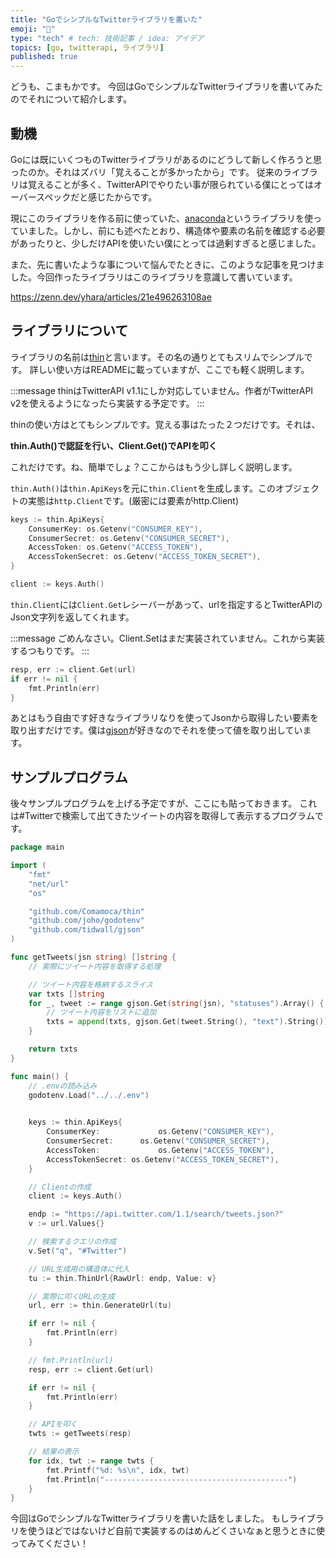 ```yaml
---
title: "GoでシンプルなTwitterライブラリを書いた"
emoji: "🦊"
type: "tech" # tech: 技術記事 / idea: アイデア
topics: [go, twitterapi, ライブラリ]
published: true
---
```


どうも、こまもかです。
今回はGoでシンプルなTwitterライブラリを書いてみたのでそれについて紹介します。

## 動機

Goには既にいくつものTwitterライブラリがあるのにどうして新しく作ろうと思ったのか。それはズバリ「覚えることが多かったから」です。
従来のライブラリは覚えることが多く、TwitterAPIでやりたい事が限られている僕にとってはオーバースペックだと感じたからです。

現にこのライブラリを作る前に使っていた、[anaconda](https://github.com/ChimeraCoder/anaconda)というライブラリを使っていました。しかし、前にも述べたとおり、構造体や要素の名前を確認する必要があったりと、少しだけAPIを使いたい僕にとっては過剰すぎると感じました。

また、先に書いたような事について悩んでたときに、このような記事を見つけました。今回作ったライブラリはこのライブラリを意識して書いています。

https://zenn.dev/yhara/articles/21e496263108ae


## ライブラリについて

ライブラリの名前は[thin](https://github.com/Comamoca/thin)と言います。その名の通りとてもスリムでシンプルです。
詳しい使い方はREADMEに載っていますが、ここでも軽く説明します。

:::message
thinはTwitterAPI v1.1にしか対応していません。作者がTwitterAPI v2を使えるようになったら実装する予定です。
:::

thinの使い方はとてもシンプルです。覚える事はたった２つだけです。それは、

**thin.Auth()で認証を行い、Client.Get()でAPIを叩く**

これだけです。ね、簡単でしょ？ここからはもう少し詳しく説明します。

`thin.Auth()`は`thin.ApiKeys`を元に`thin.Client`を生成します。このオブジェクトの実態は`http.Client`です。(厳密には要素がhttp.Client)

```go
keys := thin.ApiKeys{
	ConsumerKey: os.Getenv("CONSUMER_KEY"),
	ConsumerSecret:	os.Getenv("CONSUMER_SECRET"),
	AccessToken: os.Getenv("ACCESS_TOKEN"),
	AccessTokenSecret: os.Getenv("ACCESS_TOKEN_SECRET"),
}

client := keys.Auth()
```

`thin.Client`には`Client.Get`レシーバーがあって、urlを指定するとTwitterAPIのJson文字列を返してくれます。

:::message
ごめんなさい。Client.Setはまだ実装されていません。これから実装するつもりです。
:::

```go
resp, err := client.Get(url)
if err != nil {
	fmt.Println(err)
}
```

あとはもう自由です好きなライブラリなりを使ってJsonから取得したい要素を取り出すだけです。僕は[gjson](https://github.com/tidwall/gjson)が好きなのでそれを使って値を取り出しています。

## サンプルプログラム

後々サンプルプログラムを上げる予定ですが、ここにも貼っておきます。
これは#Twitterで検索して出てきたツイートの内容を取得して表示するプログラムです。

```go
package main

import (
	"fmt"
	"net/url"
	"os"

	"github.com/Comamoca/thin"
	"github.com/joho/godotenv"
	"github.com/tidwall/gjson"
)

func getTweets(jsn string) []string {
	// 実際にツイート内容を取得する処理

	// ツイート内容を格納するスライス
	var txts []string
	for _, tweet := range gjson.Get(string(jsn), "statuses").Array() {
		// ツイート内容をリストに追加
		txts = append(txts, gjson.Get(tweet.String(), "text").String())
	}

	return txts
}

func main() {
	// .envの読み込み
	godotenv.Load("../../.env")

	
	keys := thin.ApiKeys{
		ConsumerKey:			 os.Getenv("CONSUMER_KEY"),
		ConsumerSecret:		 os.Getenv("CONSUMER_SECRET"),
		AccessToken:			 os.Getenv("ACCESS_TOKEN"),
		AccessTokenSecret: os.Getenv("ACCESS_TOKEN_SECRET"),
	}

	// Clientの作成
	client := keys.Auth()

	endp := "https://api.twitter.com/1.1/search/tweets.json?"
	v := url.Values{}

	// 検索するクエリの作成
	v.Set("q", "#Twitter")

	// URL生成用の構造体に代入
	tu := thin.ThinUrl{RawUrl: endp, Value: v}

	// 実際に叩くURLの生成
	url, err := thin.GenerateUrl(tu)

	if err != nil {
		fmt.Println(err)
	}

	// fmt.Println(url)
	resp, err := client.Get(url)

	if err != nil {
		fmt.Println(err)
	}

	// APIを叩く
	twts := getTweets(resp)

	// 結果の表示
	for idx, twt := range twts {
		fmt.Printf("%d: %s\n", idx, twt)
		fmt.Println("-----------------------------------------")
	}
}
```

今回はGoでシンプルなTwitterライブラリを書いた話をしました。
もしライブラリを使うほどではないけど自前で実装するのはめんどくさいなぁと思うときに使ってみてください！

